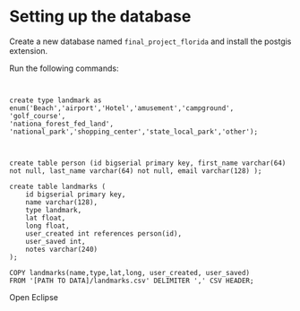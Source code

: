 # Setting up the database #

Create a new database named `final_project_florida` and install the postgis extension. 




Run the following commands: 

```


create type landmark as enum('Beach','airport','Hotel','amusement','campground', 'golf_course', 
'nationa_forest_fed_land', 'national_park','shopping_center','state_local_park','other');


```


```

create table person (id bigserial primary key, first_name varchar(64) not null, last_name varchar(64) not null, email varchar(128) );

```

```
create table landmarks (
	id bigserial primary key,
	name varchar(128),
	type landmark,
	lat float,
	long float,
	user_created int references person(id),
	user_saved int,
	notes varchar(240)
);
```

```
COPY landmarks(name,type,lat,long, user_created, user_saved)
FROM '[PATH TO DATA]/landmarks.csv' DELIMITER ',' CSV HEADER; 
```


Open Eclipse 

